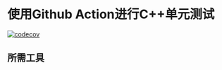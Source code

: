 # 使用Github Action进行C++单元测试

[![codecov](https://codecov.io/gh/elvis594/action_gtest/graph/badge.svg?token=IHEM9XN2Y7)](https://codecov.io/gh/elvis594/action_gtest)




## 所需工具
